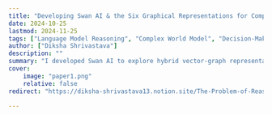 ```yaml
---
title: "Developing Swan AI & the Six Graphical Representations for Complex Systems" 
date: 2024-10-25
lastmod: 2024-11-25
tags: ["Language Model Reasoning", "Complex World Model", "Decision-Making", "Continual Learning", "Technical Blog"]
author: ["Diksha Shrivastava"]
description: "" 
summary: "I developed Swan AI to explore hybrid vector-graph representations for complex, interrelated systems. The goal was a data pipeline enabling AI to search, converse, and query while preserving hierarchical relationships. Existing knowledge graphs and vector databases lacked dynamic dependency modeling, prompting our exploration of six graphical representations, including hybrid vector-graph models and TensorDB. The core research question: Can LLMs infer hidden relationships in unstructured, hierarchical data to automate decision-making?" 
cover:
    image: "paper1.png"
    relative: false
redirect: "https://diksha-shrivastava13.notion.site/The-Problem-of-Reasoning-in-Holistic-Systems-147e9b1b1b2a806da7e3ee6bbfb80e3e#148e9b1b1b2a8027b51ac1f37bd344c5"

---
```


